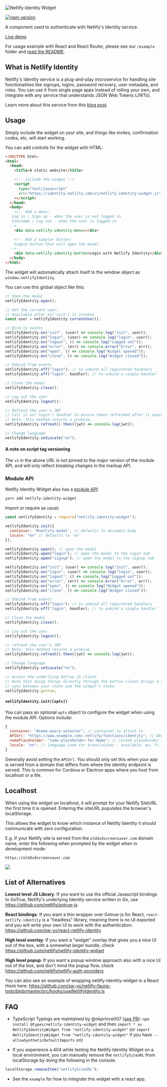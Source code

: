 ![Netlify Identity Widget](identity.png)

[![npm version](https://badge.fury.io/js/netlify-identity-widget.svg)](https://badge.fury.io/js/netlify-identity-widget)

A component used to authenticate with Netlify's Identity service.

[Live demo](https://identity.netlify.com)

For usage example with React and React Router, please see our `/example` folder and [read the README](https://github.com/netlify/netlify-identity-widget/tree/master/example).

## What is Netlify Identity

Netlify's Identity service is a plug-and-play microservice for handling site
functionalities like signups, logins, password recovery, user metadata, and
roles. You can use it from single page apps instead of rolling your own, and
integrate with any service that understands JSON Web Tokens (JWTs).

Learn more about this service from this
[blog post](https://www.netlify.com/blog/2017/09/07/introducing-built-in-identity-service-to-streamline-user-management/).

## Usage

Simply include the widget on your site, and things like invites, confirmation
codes, etc, will start working.

You can add controls for the widget with HTML:

```html
<!DOCTYPE html>
<html>
  <head>
    <title>A static website</title>

    <!-- include the widget -->
    <script
      type="text/javascript"
      src="https://identity.netlify.com/v1/netlify-identity-widget.js"
    ></script>
  </head>
  <body>
    <!-- Add a menu:
   Log in / Sign up - when the user is not logged in
   Username / Log out - when the user is logged in
  -->
    <div data-netlify-identity-menu></div>

    <!-- Add a simpler button:
    Simple button that will open the modal.
  -->
    <div data-netlify-identity-button>Login with Netlify Identity</div>
  </body>
</html>
```

The widget will automatically attach itself to the window object as
`window.netlifyIdentity`.

You can use this global object like this:

```js
// Open the modal
netlifyIdentity.open();

// Get the current user:
// Available after on('init') is invoked
const user = netlifyIdentity.currentUser();

// Bind to events
netlifyIdentity.on("init", (user) => console.log("init", user));
netlifyIdentity.on("login", (user) => console.log("login", user));
netlifyIdentity.on("logout", () => console.log("Logged out"));
netlifyIdentity.on("error", (err) => console.error("Error", err));
netlifyIdentity.on("open", () => console.log("Widget opened"));
netlifyIdentity.on("close", () => console.log("Widget closed"));

// Unbind from events
netlifyIdentity.off("login"); // to unbind all registered handlers
netlifyIdentity.off("login", handler); // to unbind a single handler

// Close the modal
netlifyIdentity.close();

// Log out the user
netlifyIdentity.logout();

// Refresh the user's JWT
// Call in on('login') handler to ensure token refreshed after it expires (1hr)
// Note: this method returns a promise.
netlifyIdentity.refresh().then((jwt) => console.log(jwt));

// Change language
netlifyIdentity.setLocale("en");
```

#### A note on script tag versioning

The `v1` in the above URL is not pinned to the major version of the module API,
and will only reflect breaking changes in the markup API.

### Module API

Netlify Identity Widget also has a
[module API](https://www.npmjs.com/package/netlify-identity-widget):

```bash
yarn add netlify-identity-widget
```

Import or require as usual:

```js
const netlifyIdentity = require("netlify-identity-widget");

netlifyIdentity.init({
  container: "#netlify-modal", // defaults to document.body
  locale: "en" // defaults to 'en'
});

netlifyIdentity.open(); // open the modal
netlifyIdentity.open("login"); // open the modal to the login tab
netlifyIdentity.open("signup"); // open the modal to the signup tab

netlifyIdentity.on("init", (user) => console.log("init", user));
netlifyIdentity.on("login", (user) => console.log("login", user));
netlifyIdentity.on("logout", () => console.log("Logged out"));
netlifyIdentity.on("error", (err) => console.error("Error", err));
netlifyIdentity.on("open", () => console.log("Widget opened"));
netlifyIdentity.on("close", () => console.log("Widget closed"));

// Unbind from events
netlifyIdentity.off("login"); // to unbind all registered handlers
netlifyIdentity.off("login", handler); // to unbind a single handler

// Close the modal
netlifyIdentity.close();

// Log out the user
netlifyIdentity.logout();

// refresh the user's JWT
// Note: this method returns a promise.
netlifyIdentity.refresh().then((jwt) => console.log(jwt));

// Change language
netlifyIdentity.setLocale("en");

// Access the underlying GoTrue JS client.
// Note that doing things directly through the GoTrue client brings a risk of getting out of
// sync between your state and the widget’s state.
netlifyIdentity.gotrue;
```

#### `netlifyIdentity.init([opts])`

You can pass an optional `opts` object to configure the widget when using the
module API. Options include:

```js
{
  container: "#some-query-selector"; // container to attach to
  APIUrl: "https://www.example.com/.netlify/functions/identity"; // Absolute url to endpoint.  ONLY USE IN SPECIAL CASES!
  namePlaceholder: "some-placeholder-for-Name"; // custom placeholder for name input form
  locale: "en"; // language code for translations - available: en, fr, es, pt, hu, no - default to en
}
```

Generally avoid setting the `APIUrl`. You should only set this when your app is
served from a domain that differs from where the identity endpoint is served.
This is common for Cordova or Electron apps where you host from localhost or a
file.

## Localhost

When using the widget on localhost, it will prompt for your Netlify SiteURL the
first time it is opened. Entering the siteURL populates the browser's
localStorage.

This allows the widget to know which instance of Netlify Identity it should
communicate with zero configuration.

E.g. If your Netlify site is served from the `olddvdscreensaver.com` domain
name, enter the following when prompted by the widget when in development mode:

```
https://olddvdscreensaver.com
```

![](devmode.png)

## List of Alternatives

**Lowest level JS Library**: If you want to use the official Javascript bindings to GoTrue, Netlify's underlying Identity service written in Go, use https://github.com/netlify/gotrue-js

**React bindings**: If you want a thin wrapper over Gotrue-js for React, `react-netlify-identity` is a "headless" library, meaning there is no UI exported and you will write your own UI to work with the authentication. https://github.com/sw-yx/react-netlify-identity

**High level overlay**: If you want a "widget" overlay that gives you a nice UI out of the box, with a somewhat larger bundle, check https://github.com/netlify/netlify-identity-widget

**High level popup**: If you want a popup window approach also with a nice UI out of the box, and don't mind the popup flow, check https://github.com/netlify/netlify-auth-providers

You can also see an example of wrapping netlify-identity-widget in a React Hook here: https://github.com/sw-yx/netlify-fauna-todo/blob/master/src/hooks/useNetlifyIdentity.js

## FAQ

- TypeScript Typings are maintained by @nkprince007 ([see PR](https://github.com/DefinitelyTyped/DefinitelyTyped/pull/30689)): `npm install @types/netlify-identity-widget` and then `import * as NetlifyIdentityWidget from "netlify-identity-widget"` (or `import NetlifyIdentityWidget from "netlify-identity-widget"` if you have `--allowSyntheticDefaultImports` on)

- If you experience a 404 while testing the Netlify Identity Widget on a local
  environment, you can manually remove the `netlifySiteURL` from localStorage by
  doing the following in the console.

```js
localStorage.removeItem("netlifySiteURL");
```

- See the `example` for how to integrate this widget with a react app.
